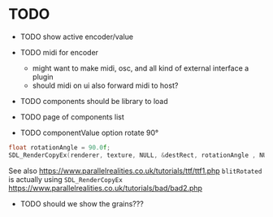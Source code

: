 # TODO

- TODO show active encoder/value

- TODO midi for encoder
    - might want to make midi, osc, and all kind of external interface a plugin
    - should midi on ui also forward midi to host?

- TODO components should be library to load

- TODO page of components list

- TODO componentValue option rotate 90°

```cpp
float rotationAngle = 90.0f;
SDL_RenderCopyEx(renderer, texture, NULL, &destRect, rotationAngle , NULL, SDL_FLIP_NONE);
```

See also https://www.parallelrealities.co.uk/tutorials/ttf/ttf1.php
`blitRotated` is actually using `SDL_RenderCopyEx` https://www.parallelrealities.co.uk/tutorials/bad/bad2.php

- TODO should we show the grains???
